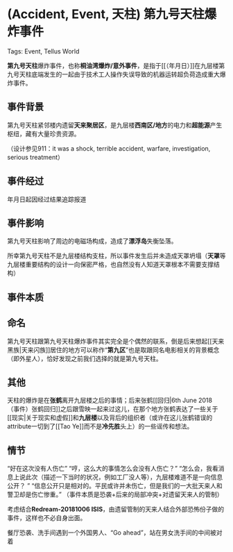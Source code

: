 # (Accident, Event, 天柱) 第九号天柱爆炸事件

Tags: Event, Tellus World

**第九号天柱**爆炸事件，也称**桐油湾爆炸/意外事件**，是指于[[（年月日）]]在九层楼第九号天柱底端发生的一起由于技术工人操作失误导致的机器运转超负荷造成重大爆炸事件。

## 事件背景

第九号天柱紧邻楼内遗留**天来聚居区**，是九层楼**西南区/地方**的电力和**超能源**产生枢纽，藏有大量珍贵资源。

（设计参见911：it was a shock, terrible accident, warfare, investigation, serious treatment）

## 事件经过

年月日起因经过结果追踪报道

## 事件影响

第九号天柱影响了周边的电磁场构成，造成了**漂浮岛**失衡坠落。

所幸第九号天柱不是九层楼结构支柱，所以事件发生后并未造成天罩坍塌（**天罩**等九层楼重要结构的设计一向保密严格，也自然没有人知道天罩根本不需要支撑结构）

## 事件本质

## 命名

第九号天柱跟第九号天柱爆炸事件其实完全是个偶然的联系，倒是后来想起[[天来黑族|天来闪族]]居住的地方可以称作“**第九区**”也是取跟同名电影相关的背景概念（即外星人），恰好发现之前我们选择的就是第九号天柱。

## 其他

天柱的爆炸是在**张鹤**离开九层楼之后的事情；后来张鹤[[回归|6th June 2018 （事件）张鹤回归]]之后跟雪映一起来过这儿，在那个地方张鹤表达了一些关于[[现实|关于现实和虚假]]和**九层楼**以及背后的组织者（或许在这儿张鹤错误的attribute一切到了[[Tao Ye]]而不是**冷先胜**头上）的一些谣传和想法。

## 情节

“好在这次没有人伤亡”
“哼，这么大的事情怎么会没有人伤亡？”
“怎么会，我看消息上说此次（描述一下当时的状况，例如工厂没人等），九层楼难道不是一向信息公开？ ”
“信息公开只是相对的。平民或许并未伤亡，但是我们的一大批天来人和警卫却是伤亡惨重。”
（事件本质是恐袭+后来的局部冲突+对遗留天来人的管制）

考虑结合**Redream-20181006 ISIS**，由遗留管制的天来人结合外部恐怖份子做的事件，这样也不必自身出面。

餐厅恐袭、洗手间遇到一个外国男人、“Go ahead”，站在男女洗手间的中间被对着